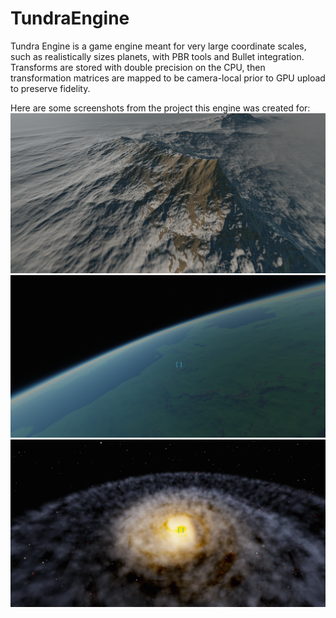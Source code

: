 # TundraEngine

Tundra Engine is a game engine meant for very large coordinate scales, such as realistically sizes planets, with PBR tools and Bullet integration. Transforms are stored with double precision on the CPU, then transformation matrices are mapped to be camera-local prior to GPU upload to preserve fidelity. 

Here are some screenshots from the project this engine was created for:
![plot](./SpaceHorses_Terrain.png)
![plot](./SpaceHorses_Atmosphere.png)
![plot](./SpaceHorses_Galaxy.png)
